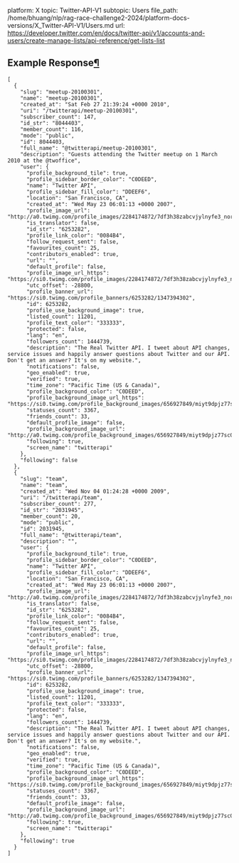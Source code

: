 platform: X
topic: Twitter-API-V1
subtopic: Users
file_path: /home/bhuang/nlp/rag-race-challenge2-2024/platform-docs-versions/X_Twitter-API-V1/Users.md
url: https://developer.twitter.com/en/docs/twitter-api/v1/accounts-and-users/create-manage-lists/api-reference/get-lists-list


## Example Response[¶](#example-response "Permalink to this headline")

    [
      {
        "slug": "meetup-20100301",
        "name": "meetup-20100301",
        "created_at": "Sat Feb 27 21:39:24 +0000 2010",
        "uri": "/twitterapi/meetup-20100301",
        "subscriber_count": 147,
        "id_str": "8044403",
        "member_count": 116,
        "mode": "public",
        "id": 8044403,
        "full_name": "@twitterapi/meetup-20100301",
        "description": "Guests attending the Twitter meetup on 1 March 2010 at the @twoffice",
        "user": {
          "profile_background_tile": true,
          "profile_sidebar_border_color": "C0DEED",
          "name": "Twitter API",
          "profile_sidebar_fill_color": "DDEEF6",
          "location": "San Francisco, CA",
          "created_at": "Wed May 23 06:01:13 +0000 2007",
          "profile_image_url": "http://a0.twimg.com/profile_images/2284174872/7df3h38zabcvjylnyfe3_normal.png",
          "is_translator": false,
          "id_str": "6253282",
          "profile_link_color": "0084B4",
          "follow_request_sent": false,
          "favourites_count": 25,
          "contributors_enabled": true,
          "url": "",
          "default_profile": false,
          "profile_image_url_https": "https://si0.twimg.com/profile_images/2284174872/7df3h38zabcvjylnyfe3_normal.png",
          "utc_offset": -28800,
          "profile_banner_url": "https://si0.twimg.com/profile_banners/6253282/1347394302",
          "id": 6253282,
          "profile_use_background_image": true,
          "listed_count": 11201,
          "profile_text_color": "333333",
          "protected": false,
          "lang": "en",
          "followers_count": 1444739,
          "description": "The Real Twitter API. I tweet about API changes, service issues and happily answer questions about Twitter and our API. Don't get an answer? It's on my website.",
          "notifications": false,
          "geo_enabled": true,
          "verified": true,
          "time_zone": "Pacific Time (US & Canada)",
          "profile_background_color": "C0DEED",
          "profile_background_image_url_https": "https://si0.twimg.com/profile_background_images/656927849/miyt9dpjz77sc0w3d4vj.png",
          "statuses_count": 3367,
          "friends_count": 33,
          "default_profile_image": false,
          "profile_background_image_url": "http://a0.twimg.com/profile_background_images/656927849/miyt9dpjz77sc0w3d4vj.png",
          "following": true,
          "screen_name": "twitterapi"
        },
        "following": false
      },
      {
        "slug": "team",
        "name": "team",
        "created_at": "Wed Nov 04 01:24:28 +0000 2009",
        "uri": "/twitterapi/team",
        "subscriber_count": 277,
        "id_str": "2031945",
        "member_count": 20,
        "mode": "public",
        "id": 2031945,
        "full_name": "@twitterapi/team",
        "description": "",
        "user": {
          "profile_background_tile": true,
          "profile_sidebar_border_color": "C0DEED",
          "name": "Twitter API",
          "profile_sidebar_fill_color": "DDEEF6",
          "location": "San Francisco, CA",
          "created_at": "Wed May 23 06:01:13 +0000 2007",
          "profile_image_url": "http://a0.twimg.com/profile_images/2284174872/7df3h38zabcvjylnyfe3_normal.png",
          "is_translator": false,
          "id_str": "6253282",
          "profile_link_color": "0084B4",
          "follow_request_sent": false,
          "favourites_count": 25,
          "contributors_enabled": true,
          "url": "",
          "default_profile": false,
          "profile_image_url_https": "https://si0.twimg.com/profile_images/2284174872/7df3h38zabcvjylnyfe3_normal.png",
          "utc_offset": -28800,
          "profile_banner_url": "https://si0.twimg.com/profile_banners/6253282/1347394302",
          "id": 6253282,
          "profile_use_background_image": true,
          "listed_count": 11201,
          "profile_text_color": "333333",
          "protected": false,
          "lang": "en",
          "followers_count": 1444739,
          "description": "The Real Twitter API. I tweet about API changes, service issues and happily answer questions about Twitter and our API. Don't get an answer? It's on my website.",
          "notifications": false,
          "geo_enabled": true,
          "verified": true,
          "time_zone": "Pacific Time (US & Canada)",
          "profile_background_color": "C0DEED",
          "profile_background_image_url_https": "https://si0.twimg.com/profile_background_images/656927849/miyt9dpjz77sc0w3d4vj.png",
          "statuses_count": 3367,
          "friends_count": 33,
          "default_profile_image": false,
          "profile_background_image_url": "http://a0.twimg.com/profile_background_images/656927849/miyt9dpjz77sc0w3d4vj.png",
          "following": true,
          "screen_name": "twitterapi"
        },
        "following": true
      }
    ]